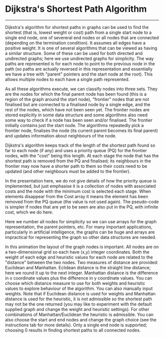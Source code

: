 # Dijkstra's Shortest Path Algorithm
---

Dijkstra's algorithm for shortest paths in graphs can be used to find
the shortest (that is, lowest weight or cost) path from a single start
node to a single end node, one of severeral end nodes or all nodes that
are connected (depending on the termination condition). It assumes all
edges have a positive weight.
It
is one of several algorithms that can be viewed as having a similar
structure. Some of these can be used for both directed and undirected
graphs; here we use undirected graphs for simplicity.  The way paths are
represented is for each node to point to the previous node in the path
(so paths are actually reversed in this representation and essentially we
have a tree with "parent" pointers and the start node at the root). This
allows multiple nodes to each have a single path represented.

As all these algorithms execute, we can classify nodes into three sets.
They are the nodes for which the final parent node has been found (this
is a region of the graph around the start node), "frontier" nodes that
are not finalised but are connected to a finalised node by a single edge,
and the rest of the nodes, which have not been seen yet. The frontier
nodes are stored explicitly in some data structure and some algorithms
also need some way to check if a node has been seen and/or finalised.  The
frontier initially contains just the start node. The algorithms repeatedly
pick a frontier node, finalises the node (its current parent becomes
its final parent) and updates information about neighbours of the node.

Dijkstra's algorithm keeps track of the length of the shortest path
found so far to each node (if any) and uses a priority queue (PQ) for
the frontier nodes, with the "cost" being this length. At each stage the
node that has the shortest path is removed from the PQ and finalised;
its neighbours in the frontier may now have a shorter path to them so
their costs need to be updated (and other neighbours must be added to
the frontier).

In the presentation here, we do not give details of how the priority
queue is implemented, but just emphasise it is a collection of nodes
with associated costs and the node with the minimum cost is selected each
stage. When elements disappear from the Cost array it means the element
has been removed from the PQ queue (the value is not used again).
The pseudo-code is simpler if nodes that are yet to be seen are also
put in the PQ, with infinite cost, which we do here.

Here we number all nodes for simplicity so we can use arrays for the
graph representation, the parent pointers, etc.  For many important
applications, particularly in artificial intelligence, the graphs can
be huge and arrays are impractical for representing the graph so other
data structures are needed.

In this animation the layout of the graph nodes is important. All nodes
are on a two-dimensional grid so each have (x,y) integer coordinates.
Both the weight of each edge and heuristic values for each node are
related to the "distance" between the two nodes.  Two measures of
distance are provided: Euclidean and Manhattan.  Eclidean distance is
the straight line distance; here we round it up to the next integer.
Manhattan distance is the difference in x coordinate values plus the
difference in y coordinate values.  You can choose which distance measure
to use for both weights and heuristic values to explore behaviour of the
algorithm. You can also manually input weights. Note that if Euclidean
distance is used for weights and Manhattan distance is used for the
heuristic, it is not admissible so the shortest path may not be the one
returned (you may like to experiment with the default supplied graph
and change the weight and heuristic settings). For other combinations of
Manhattan/Euclidean the heuristic is admissible.  You can also choose the
start and end nodes and change the graph choice (see the instructions
tab for more details). Only a single end node is supported; choosing 0
results in finding shortest paths to all connected nodes.



